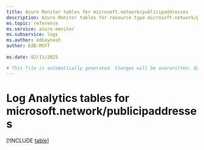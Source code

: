 ```yaml
---
title: Azure Monitor tables for microsoft.network/publicipaddresses
description: Azure Monitor tables for resource type microsoft.network/publicipaddresses
ms.topic: reference
ms.service: azure-monitor
ms.subservice: logs
ms.author: edbaynash
author: EdB-MSFT
   
ms.date: 02/11/2025

# This file is automatically generated. Changes will be overwritten. Do not change this file directly.
---
```


# Log Analytics tables for microsoft.network/publicipaddresses  

[!INCLUDE [table](~/reusable-content/ce-skilling/azure/includes/azure-monitor/reference/tables/microsoft-network_publicipaddresses-include.md)]


